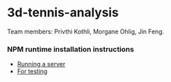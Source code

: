 # 3d-tennis-analysis

Team members: Privthi Kothli, Morgane Ohlig, Jin Feng.

### NPM runtime installation instructions
- [Running a server](https://threejs.org/docs/#manual/en/introduction/How-to-run-things-locally)
- [For testing](https://threejs.org/docs/index.html#manual/en/buildTools/Testing-with-NPM)